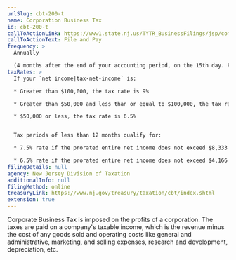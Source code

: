 ```yaml
---
urlSlug: cbt-200-t
name: Corporation Business Tax
id: cbt-200-t
callToActionLink: https://www1.state.nj.us/TYTR_BusinessFilings/jsp/common/Login.jsp?taxcode=20
callToActionText: File and Pay
frequency: >
  Annually

  (4 months after the end of your accounting period, on the 15th day. For example, if your accounting period ends December 31st, your taxes are due by April 15th.)
taxRates: >
  If your `net income|tax-net-income` is:

  * Greater than $100,000, the tax rate is 9%

  * Greater than $50,000 and less than or equal to $100,000, the tax rate is 7.5%

  * $50,000 or less, the tax rate is 6.5% 


  Tax periods of less than 12 months qualify for:

  * 7.5% rate if the prorated entire net income does not exceed $8,333 per month

  * 6.5% rate if the prorated entire net income does not exceed $4,166 per month
filingDetails: null
agency: New Jersey Division of Taxation
additionalInfo: null
filingMethod: online
treasuryLink: https://www.nj.gov/treasury/taxation/cbt/index.shtml
extension: true
---
```

Corporate Business Tax is imposed on the profits of a corporation. The taxes are paid on a company's taxable income, which is the revenue minus the cost of any goods sold and operating costs like general and administrative, marketing, and selling expenses, research and development, depreciation, etc.
